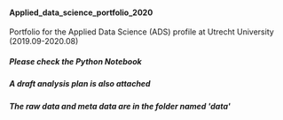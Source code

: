 #### Applied_data_science_portfolio_2020
Portfolio for the Applied Data Science (ADS) profile at Utrecht University (2019.09-2020.08)

##### Please check the Python Notebook
##### A draft analysis plan is also attached
##### The raw data and meta data are in the folder named 'data'
